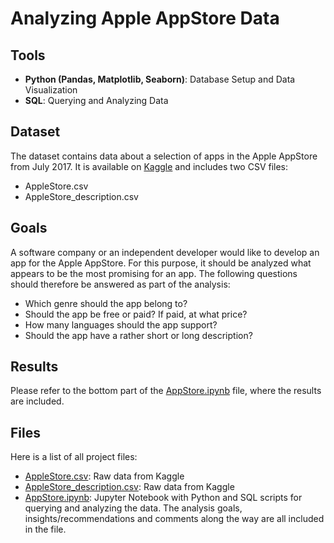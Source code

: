 # Analyzing Apple AppStore Data

## Tools
- <b>Python (Pandas, Matplotlib, Seaborn)</b>: Database Setup and Data Visualization
- <b>SQL</b>: Querying and Analyzing Data


## Dataset
The dataset contains data about a selection of apps in the Apple AppStore from July 2017. It is available on [Kaggle](https://www.kaggle.com/datasets/ramamet4/app-store-apple-data-set-10k-apps) and includes two CSV files:
- AppleStore.csv
- AppleStore_description.csv


## Goals
A software company or an independent developer would like to develop an app for the Apple AppStore. For this purpose, it should be analyzed what appears to be the most promising for an app. The following questions should therefore be answered as part of the analysis:
- Which genre should the app belong to?
- Should the app be free or paid? If paid, at what price?
- How many languages should the app support?
- Should the app have a rather short or long description?


## Results
Please refer to the bottom part of the [AppStore.ipynb](AppStore.ipynb) file, where the results are included.


## Files
Here is a list of all project files:
- [AppleStore.csv](AppleStore.csv): Raw data from Kaggle
- [AppleStore_description.csv](AppleStore_description.csv): Raw data from Kaggle
- [AppStore.ipynb](AppStore.ipynb): Jupyter Notebook with Python and SQL scripts for querying and analyzing the data. The analysis goals, insights/recommendations and comments along the way are all included in the file.